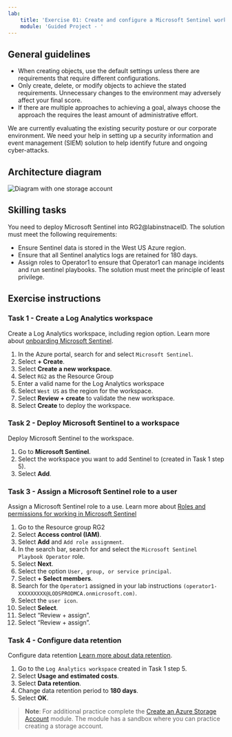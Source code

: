 ```yaml
---
lab:
    title: 'Exercise 01: Create and configure a Microsoft Sentinel workspace'
    module: 'Guided Project - '
---
```


## General guidelines

- When creating objects, use the default settings unless there are requirements that require different configurations.
- Only create, delete, or modify objects to achieve the stated requirements. Unnecessary changes to the environment may adversely affect your final score.
- If there are multiple approaches to achieving a goal, always choose the approach the requires the least amount of administrative effort.

We are currently evaluating the existing security posture or our corporate environment. We need your help in setting up a security information and event management (SIEM) solution to help identify future and ongoing cyber-attacks.

## Architecture diagram

![Diagram with one storage account](../Media/task-1.png)

## Skilling tasks

You need to deploy Microsoft Sentinel into RG2@labinstnaceID. The solution must meet the following requirements:

- Ensure Sentinel data is stored in the West US Azure region.
- Ensure that all Sentinel analytics logs are retained for 180 days.
- Assign roles to Operator1 to ensure that Operator1 can manage incidents and run sentinel playbooks. The solution must meet the principle of least privilege.

## Exercise instructions

### Task 1 - Create a Log Analytics workspace

Create a Log Analytics workspace, including region option. Learn more about [onboarding Microsoft Sentinel](https://learn.microsoft.com/azure/sentinel/quickstart-onboard).

  1. In the Azure portal, search for and select `Microsoft Sentinel`.
  1. Select **+ Create**.
  1. Select **Create a new workspace**.
  1. Select `RG2` as the Resource Group
  1. Enter a valid name for the Log Analytics workspace
  1. Select `West US` as the region for the workspace.
  1. Select **Review + create** to validate the new workspace.
  1. Select **Create** to deploy the workspace.

### Task 2 - Deploy Microsoft Sentinel to a workspace

Deploy Microsoft Sentinel to the workspace.

  1. Go to **Microsoft Sentinel**.
  1. Select the workspace you want to add Sentinel to (created in Task 1 step 5).
  1. Select **Add**.

### Task 3 - Assign a Microsoft Sentinel role to a user

Assign a Microsoft Sentinel role to a use. Learn more about [Roles and permissions for working in Microsoft Sentinel](https://learn.microsoft.com/azure/sentinel/roles)

  1. Go to the Resource group RG2
  1. Select **Access control (IAM)**.
  1. Select **Add** and `Add role assignment`.
  1. In the search bar, search for and select the `Microsoft Sentinel Playbook Operator` role.
  1. Select **Next**.
  1. Select the option `User, group, or service principal`.
  1. Select **+ Select members**.
  1. Search for the `Operator1` assigned in your lab instructions `(operator1-XXXXXXXXX@LODSPRODMCA.onmicrosoft.com)`.
  1. Select the `user icon`.
  1. Select **Select**.
  1. Select “Review + assign”.
  1. Select “Review + assign”.

### Task 4 - Configure data retention

Configure data retention [Learn more about data retention](https://learn.microsoft.com/azure/azure-monitor/logs/data-retention-archive).

  1. Go to the `Log Analytics workspace` created in Task 1 step 5.
  1. Select **Usage and estimated costs**.
  1. Select **Data retention**.
  1. Change data retention period to **180 days**.
  1. Select **OK**.

>**Note**: For additional practice complete the [Create an Azure Storage Account](https://learn.microsoft.com/training/modules/create-azure-storage-account/) module. The module has a sandbox where you can practice creating a storage account.

